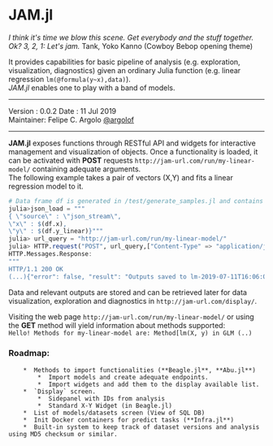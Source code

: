 # JAM.jl  

*I think it's time we blow this scene. Get everybody and the stuff together. Ok? 3, 2, 1: Let's jam.* Tank, Yoko Kanno (Cowboy Bebop opening theme)   

It provides capabilities for  basic pipeline of analysis (e.g. exploration, visualization, diagnostics) given an ordinary Julia function (e.g. linear regression `lm(@formula(y~x),data)`).  
*JAM.jl* enables one to play with a band of models.  

---  

Version  : 0.0.2
Date     : 11 Jul 2019  
Maintainer: Felipe C. Argolo [@argolof](https://github.com/fargolo)  

---  

**JAM.jl** exposes functions through RESTful API and widgets for interactive management and visualization of objects. Once a functionality is loaded, it can be activated with **POST** requests `http://jam-url.com/run/my-linear-model/` containing adequate arguments.  
The following example takes a pair of vectors (X,Y) and fits a linear regression model to it.  
```julia
# Data frame df is generated in /test/generate_samples.jl and contains variables x and y_linear
julia>json_load = """
{ \"source\" : \"json_stream\",
\"x\" : $(df.x),
\"y\" : $(df.y_linear)}"""
julia> url_query = "http://jam-url.com/run/my-linear-model/"
julia> HTTP.request("POST", url_query,["Content-Type" => "application/json"],json_load)
HTTP.Messages.Response:
"""
HTTP/1.1 200 OK
(...){"error": false, "result": "Outputs saved to lm-2019-07-11T16:06:07.821"}"""
```  

Data and relevant outputs are stored and can be retrieved later for data visualization, exploration and diagnostics in `http://jam-url.com/display/`.

Visiting the web page `http://jam-url.com/run/my-linear-model/` or using the **GET** method will yield information about methods supported:  
`Hello! Methods for my-linear-model are: Method[lm(X, y) in GLM (..)`  

### Roadmap:    

		*  Methods to import functionalities (**Beagle.jl**, **Abu.jl**)
			*  Import models and create adequate endpoints.    
			*  Import widgets and add them to the display available list.   
		*  `Display` screen.  
			*  Sidepanel with IDs from analysis  
			*  Standard X-Y Widget (in Beagle.jl)  
		*  List of models/datasets screen (View of SQL DB)   
		*  Init Docker containers for predict tasks (**Infra.jl**)   
		*  Built-in system to keep track of dataset versions and analysis using MD5 checksum or similar.  
